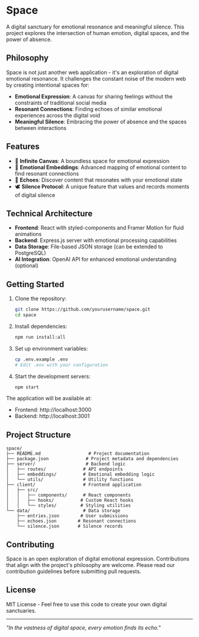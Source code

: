 # Space

A digital sanctuary for emotional resonance and meaningful silence. This project explores the intersection of human emotion, digital spaces, and the power of absence.

## Philosophy

Space is not just another web application - it's an exploration of digital emotional resonance. It challenges the constant noise of the modern web by creating intentional spaces for:

- **Emotional Expression**: A canvas for sharing feelings without the constraints of traditional social media
- **Resonant Connections**: Finding echoes of similar emotional experiences across the digital void
- **Meaningful Silence**: Embracing the power of absence and the spaces between interactions

## Features

- 🎨 **Infinite Canvas**: A boundless space for emotional expression
- 🔮 **Emotional Embeddings**: Advanced mapping of emotional content to find resonant connections
- 🌌 **Echoes**: Discover content that resonates with your emotional state
- 🕊️ **Silence Protocol**: A unique feature that values and records moments of digital silence

## Technical Architecture

- **Frontend**: React with styled-components and Framer Motion for fluid animations
- **Backend**: Express.js server with emotional processing capabilities
- **Data Storage**: File-based JSON storage (can be extended to PostgreSQL)
- **AI Integration**: OpenAI API for enhanced emotional understanding (optional)

## Getting Started

1. Clone the repository:
   ```bash
   git clone https://github.com/yourusername/space.git
   cd space
   ```

2. Install dependencies:
   ```bash
   npm run install:all
   ```

3. Set up environment variables:
   ```bash
   cp .env.example .env
   # Edit .env with your configuration
   ```

4. Start the development servers:
   ```bash
   npm start
   ```

The application will be available at:
- Frontend: http://localhost:3000
- Backend: http://localhost:3001

## Project Structure

```
space/
├── README.md                  # Project documentation
├── package.json              # Project metadata and dependencies
├── server/                   # Backend logic
│   ├── routes/              # API endpoints
│   ├── embeddings/          # Emotional embedding logic
│   └── utils/               # Utility functions
├── client/                  # Frontend application
│   ├── src/                
│   │   ├── components/      # React components
│   │   ├── hooks/          # Custom React hooks
│   │   └── styles/         # Styling utilities
└── data/                    # Data storage
    ├── entries.json        # User submissions
    ├── echoes.json        # Resonant connections
    └── silence.json       # Silence records
```

## Contributing

Space is an open exploration of digital emotional expression. Contributions that align with the project's philosophy are welcome. Please read our contribution guidelines before submitting pull requests.

## License

MIT License - Feel free to use this code to create your own digital sanctuaries.

---

*"In the vastness of digital space, every emotion finds its echo."* 